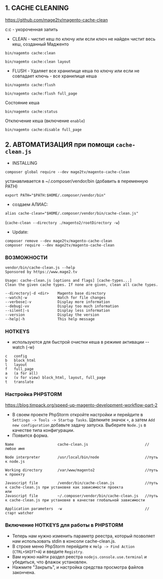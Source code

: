 ## 1. CACHE CLEANING

https://github.com/mage2tv/magento-cache-clean 

c:c - укороченная запить 
* CLEAN - чистит кеш по ключу или если ключ не найден чистит весь кеш, созданный Мадженто
```
bin/nagemto cache:clean 
```
```
bin/nagemto cache:clean layout
```
* FLUSH - Удаляет все хранилище кеша по ключу или если не совпадает ключь - все хранилище кеша
```
bin/nagemto cache:flush
```
```
bin/nagemto cache:flush full_page
```

Состояние кеша 
```
bin/nagemto cache:status
```

Отключение кеша (включение ``enable``)
```
bin/nagemto cache:disable full_page
```

## 2. АВТОМАТИЗАЦИЯ при помощи ``cache-clean.js``

* INSTALLING
```
composer global require --dev mage2tv/magento-cache-clean
```
устанавливается в  ~/.composer/vendor/bin
(добавить в переменную PATH)
```
export PATH="$PATH:$HOME/.composer/vendor/bin"
```
* создаем АЛИАС:
```
alias cache-clean="$HOME/.composer/vendor/bin/cache-clean.js"
```
(``cache-clean --directory ./magento2/rootDirectory -w``)

* Update:
```
composer remove --dev mage2tv/magento-cache-clean
composer require --dev mage2tv/magento-cache-clean
```


### ВОЗМОЖНОСТИ 

```
vendor/bin/cache-clean.js --help
Sponsored by https://www.mage2.tv

Usage: cache-clean.js [options and flags] [cache-types...]
Clean the given cache types. If none are given, clean all cache types.

--directory|-d <dir>    Magento base directory
--watch|-w              Watch for file changes
--verbose|-v            Display more information
--debug|-vv             Display too much information
--silent|-s             Display less information
--version               Display the version
--help|-h               This help message
```


### HOTKEYS 
* используются для быстрой очистки кеша в режиме активации --watch (-w)

```
c	config
b	block_html
l	layout
f	full_page
a	(a for all)
v	(v for view) block_html, layout, full_page
t	translate
```

###  Настройка PHPSTORM

https://blog.timpack.org/speed-up-magento-development-workflow-part-2

* В своем проекте PhpStorm откройте настройки и перейдите в ``Settings -> Tools -> Startup Tasks``. Щелкните значок ``+``, а затем ``Add new configuration`` добавьте задачу запуска. Выберите ``Node.js`` в качестве типа конфигурации.
* Появится форма. 
```
Name                    cache-clean.js                          //любое имя 

Node interpreter        /usr/local/bin/node                     //путь к node.js

Working directory       /var/www/magento2                       //путь к проекту

Javascript file         /vendor/bin/cache-clean.js              //путь к cache-clean.js при установке как зависимости проекта
или
Javascript file         ~/.composer/vendor/bin/cache-clean.js   //путь к cache-clean.js при установке в качестве глобальной зависимости

Application parameters  -w                                      //старт watcher 
```

###  Включение HOTKEYS для работы в PHPSTORM

* Теперь нам нужно изменить параметр реестра, который позволяет нам использовать stdin в консоли cache-clean.js. 
* В строке меню PhpStorm перейдите к ``Help -> Find Action`` (``CTRL+SHIFT+A``) и введите ``Registry``. 
* Вам нужно найти раздел реестра ``nodejs.console.use.terminal`` и убедиться, что флажок установлен. 
* Нажмите "Закрыть", и настройка средства просмотра файлов закончена.
